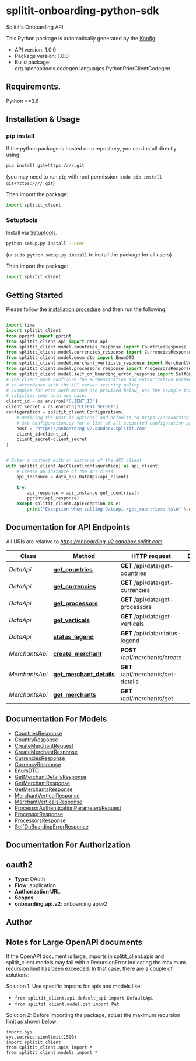 # splitit-onboarding-python-sdk
Splitit's Onboarding API

This Python package is automatically generated by the [Konfig](https://konfigthis.com):

- API version: 1.0.0
- Package version: 1.0.0
- Build package: org.openapitools.codegen.languages.PythonPriorClientCodegen

## Requirements.

Python >=3.6

## Installation & Usage
### pip install

If the python package is hosted on a repository, you can install directly using:

```sh
pip install git+https:////.git
```
(you may need to run `pip` with root permission: `sudo pip install git+https:////.git`)

Then import the package:
```python
import splitit_client
```

### Setuptools

Install via [Setuptools](http://pypi.python.org/pypi/setuptools).

```sh
python setup.py install --user
```
(or `sudo python setup.py install` to install the package for all users)

Then import the package:
```python
import splitit_client
```

## Getting Started

Please follow the [installation procedure](#installation--usage) and then run the following:

```python

import time
import splitit_client
from pprint import pprint
from splitit_client.api import data_api
from splitit_client.model.countries_response import CountriesResponse
from splitit_client.model.currencies_response import CurrenciesResponse
from splitit_client.model.enum_dto import EnumDTO
from splitit_client.model.merchant_verticals_response import MerchantVerticalsResponse
from splitit_client.model.processors_response import ProcessorsResponse
from splitit_client.model.self_on_boarding_error_response import SelfOnBoardingErrorResponse
# The client must configure the authentication and authorization parameters
# in accordance with the API server security policy.
# Examples for each auth method are provided below, use the example that
# satisfies your auth use case.
client_id = os.environ["CLIENT_ID"]
client_secret = os.environ["CLIENT_SECRET"]
configuration = splitit_client.Configuration(
    # Defining the host is optional and defaults to https://onboarding-v2.sandbox.splitit.com
    # See configuration.py for a list of all supported configuration parameters.
    host = 'https://onboarding-v2.sandbox.splitit.com'
    client_id=client_id,
    client_secret=client_secret
)


# Enter a context with an instance of the API client
with splitit_client.ApiClient(configuration) as api_client:
    # Create an instance of the API class
    api_instance = data_api.DataApi(api_client)

    try:
        api_response = api_instance.get_countries()
        pprint(api_response)
    except splitit_client.ApiException as e:
        print("Exception when calling DataApi->get_countries: %s\n" % e)
```

## Documentation for API Endpoints

All URIs are relative to *https://onboarding-v2.sandbox.splitit.com*

Class | Method | HTTP request | Description
------------ | ------------- | ------------- | -------------
*DataApi* | [**get_countries**](docs/DataApi.md#get_countries) | **GET** /api/data/get-countries | 
*DataApi* | [**get_currencies**](docs/DataApi.md#get_currencies) | **GET** /api/data/get-currencies | 
*DataApi* | [**get_processors**](docs/DataApi.md#get_processors) | **GET** /api/data/get-processors | 
*DataApi* | [**get_verticals**](docs/DataApi.md#get_verticals) | **GET** /api/data/get-verticals | 
*DataApi* | [**status_legend**](docs/DataApi.md#status_legend) | **GET** /api/data/status-legend | 
*MerchantsApi* | [**create_merchant**](docs/MerchantsApi.md#create_merchant) | **POST** /api/merchants/create | 
*MerchantsApi* | [**get_merchant_details**](docs/MerchantsApi.md#get_merchant_details) | **GET** /api/merchants/get-details | 
*MerchantsApi* | [**get_merchants**](docs/MerchantsApi.md#get_merchants) | **GET** /api/merchants/get | 


## Documentation For Models

 - [CountriesResponse](docs/CountriesResponse.md)
 - [CountryResponse](docs/CountryResponse.md)
 - [CreateMerchantRequest](docs/CreateMerchantRequest.md)
 - [CreateMerchantResponse](docs/CreateMerchantResponse.md)
 - [CurrenciesResponse](docs/CurrenciesResponse.md)
 - [CurrencyResponse](docs/CurrencyResponse.md)
 - [EnumDTO](docs/EnumDTO.md)
 - [GetMerchantDetailsResponse](docs/GetMerchantDetailsResponse.md)
 - [GetMerchantResponse](docs/GetMerchantResponse.md)
 - [GetMerchantsResponse](docs/GetMerchantsResponse.md)
 - [MerchantVerticalResponse](docs/MerchantVerticalResponse.md)
 - [MerchantVerticalsResponse](docs/MerchantVerticalsResponse.md)
 - [ProcessorAuthenticationParametersRequest](docs/ProcessorAuthenticationParametersRequest.md)
 - [ProcessorResponse](docs/ProcessorResponse.md)
 - [ProcessorsResponse](docs/ProcessorsResponse.md)
 - [SelfOnBoardingErrorResponse](docs/SelfOnBoardingErrorResponse.md)


## Documentation For Authorization


## oauth2

- **Type**: OAuth
- **Flow**: application
- **Authorization URL**: 
- **Scopes**: 
 - **onboarding.api.v2**: onboarding.api.v2


## Author




## Notes for Large OpenAPI documents
If the OpenAPI document is large, imports in splitit_client.apis and splitit_client.models may fail with a
RecursionError indicating the maximum recursion limit has been exceeded. In that case, there are a couple of solutions:

Solution 1:
Use specific imports for apis and models like:
- `from splitit_client.api.default_api import DefaultApi`
- `from splitit_client.model.pet import Pet`

Solution 2:
Before importing the package, adjust the maximum recursion limit as shown below:
```
import sys
sys.setrecursionlimit(1500)
import splitit_client
from splitit_client.apis import *
from splitit_client.models import *
```

